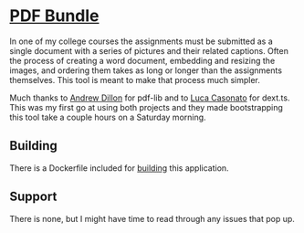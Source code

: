 # [PDF Bundle](https://pdf-bundle.nll.sh)

In one of my college courses the assignments must be submitted as a single
document with a series of pictures and their related captions. Often the
process of creating a word document, embedding and resizing the images, and
ordering them takes as long or longer than the assignments themselves. This
tool is meant to make that process much simpler.

Much thanks to [Andrew Dillon](https://github.com/Hopding/pdf-lib) for pdf-lib
and to [Luca Casonato](https://github.com/lucacasonato/dext.ts) for dext.ts.
This was my first go at using both projects and they made bootstrapping this
tool take a couple hours on a Saturday morning.

## Building

There is a Dockerfile included for [building](https://docs.docker.com/engine/reference/commandline/image_build/)
this application.

## Support

There is none, but I might have time to read through any issues that pop up.
